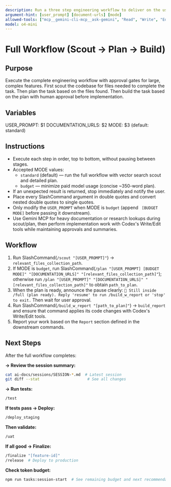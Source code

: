 ```yaml
---
description: Run a three step engineering workflow to deliver on the user_prompt
argument-hint: [user_prompt] [document-urls] [mode]
allowed-tools: ["mcp__gemini-cli-mcp__ask-gemini", "Read", "Write", "Edit", "Glob", "Grep", "run_shell_command"]
model: o4-mini
---
```


# Full Workflow (Scout → Plan → Build)

## Purpose
Execute the complete engineering workflow with approval gates for large, complex features.
First scout the codebase for files needed to complete the task.
Then plan the task based on the files found.
Then build the task based on the plan with human approval before implementation.

## Variables
USER_PROMPT: $1
DOCUMENTATION_URLS: $2
MODE: $3 (default: standard)

## Instructions
- Execute each step in order, top to bottom, without pausing between stages.
- Accepted MODE values:
  - `standard` (default) — run the full workflow with vector search scout and detailed plan.
  - `budget` — minimize paid model usage (concise ~350-word plan).
- If an unexpected result is returned, stop immediately and notify the user.
- Place every SlashCommand argument in double quotes and convert nested double quotes to single quotes.
- Only modify the `USER_PROMPT` when MODE is `budget` (append ` [BUDGET MODE]` before passing it downstream).
- Use Gemini MCP for heavy documentation or research lookups during scout/plan, then perform implementation work with Codex's Write/Edit tools while maintaining approvals and summaries.

## Workflow
1. Run SlashCommand(`/scout "[USER_PROMPT]"`) -> `relevant_files_collection_path`.
2. If MODE is `budget`, run SlashCommand(`/plan "[USER_PROMPT] [BUDGET MODE]" "[DOCUMENTATION_URLS]" "[relevant_files_collection_path]"`); otherwise run `/plan "[USER_PROMPT]" "[DOCUMENTATION_URLS]" "[relevant_files_collection_path]"` to obtain `path_to_plan`.
3. When the plan is ready, announce the pause clearly: `🛑 Still inside /full (plan ready). Reply 'resume' to run /build_w_report or 'stop' to exit.` Then wait for user approval.
4. Run SlashCommand(`/build_w_report "[path_to_plan]"`) -> `build_report` and ensure that command applies its code changes with Codex's Write/Edit tools.
5. Report your work based on the `Report` section defined in the downstream commands.

## Next Steps
After the full workflow completes:

**→ Review the session summary:**
```bash
cat ai-docs/sessions/SESSION-*.md  # Latest session
git diff --stat                     # See all changes
```

**→ Run tests:**
```bash
/test
```

**If tests pass → Deploy:**
```bash
/deploy_staging
```

**Then validate:**
```bash
/uat
```

**If all good → Finalize:**
```bash
/finalize "[feature-id]"
/release  # Deploy to production
```

**Check token budget:**
```bash
npm run tasks:session-start  # See remaining budget and next recommendations
```
